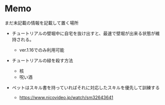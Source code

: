 # Memo

まだ未記載の情報を記載して置く場所<br>

- チュートリアルの壁堀中に自宅を抜け出すと、最速で壁堀が出来る状態が維持される。
    - ver.1.16でのみ利用可能

- チュートリアルの緑を殺す方法
    - 核
    - 呪い酒

- ペットはスキル書を持っていればそれに対応したスキルを優先して訓練する
    - https://www.nicovideo.jp/watch/sm32643641
